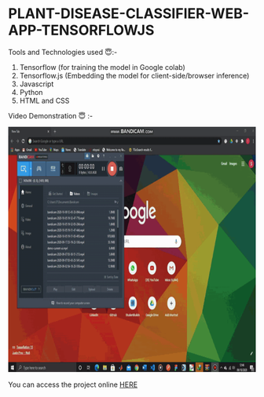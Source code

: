 # PLANT-DISEASE-CLASSIFIER-WEB-APP-TENSORFLOWJS

Tools and Technologies used 😇:-

1. Tensorflow (for training the model in Google colab)
2. Tensorflow.js (Embedding the model for client-side/browser inference)
3. Javascript
4. Python
5. HTML and CSS

Video Demonstration 😇 :- 

<img src="demo.gif" width="768" height="500" />

<p>You can access the project online <a href="https://rexsimiloluwah.github.io/PLANT-DISEASE-CLASSIFIER-WEB-APP-TENSORFLOWJS/">HERE</a> </p>


